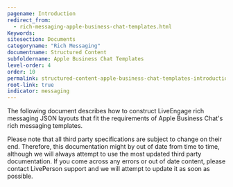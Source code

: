 ```yaml
---
pagename: Introduction
redirect_from:
  - rich-messaging-apple-business-chat-templates.html
Keywords:
sitesection: Documents
categoryname: "Rich Messaging"
documentname: Structured Content
subfoldername: Apple Business Chat Templates
level-order: 4
order: 10
permalink: structured-content-apple-business-chat-templates-introduction.html
root-link: true
indicator: messaging
---
```


The following document describes how to construct LiveEngage rich messaging JSON layouts that fit the requirements of Apple Business Chat's rich messaging templates.

Please note that all third party specifications are subject to change on their end. Therefore, this documentation might by out of date from time to time, although we will always attempt to use the most updated third party documentation. If you come across any errors or out of date content, please contact LivePerson support and we will attempt to update it as soon as possible.
